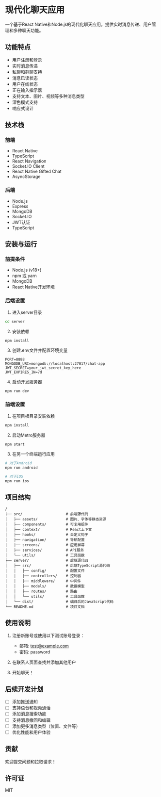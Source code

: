 # 现代化聊天应用

一个基于React Native和Node.js的现代化聊天应用，提供实时消息传递、用户管理和多种聊天功能。

## 功能特点

- 用户注册和登录
- 实时消息传递
- 私聊和群聊支持
- 消息已读状态
- 用户在线状态
- 正在输入指示器
- 支持文本、图片、视频等多种消息类型
- 深色模式支持
- 响应式设计

## 技术栈

### 前端
- React Native
- TypeScript
- React Navigation
- Socket.IO Client
- React Native Gifted Chat
- AsyncStorage

### 后端
- Node.js
- Express
- MongoDB
- Socket.IO
- JWT认证
- TypeScript

## 安装与运行

### 前提条件
- Node.js (v18+)
- npm 或 yarn
- MongoDB
- React Native开发环境

### 后端设置
1. 进入server目录
```bash
cd server
```

2. 安装依赖
```bash
npm install
```

3. 创建.env文件并配置环境变量
```
PORT=8888
MONGODB_URI=mongodb://localhost:27017/chat-app
JWT_SECRET=your_jwt_secret_key_here
JWT_EXPIRES_IN=7d
```

4. 启动开发服务器
```bash
npm run dev
```

### 前端设置
1. 在项目根目录安装依赖
```bash
npm install
```

2. 启动Metro服务器
```bash
npm start
```

3. 在另一个终端运行应用
```bash
# 对于Android
npm run android

# 对于iOS
npm run ios
```

## 项目结构

```
/
├── src/                    # 前端源代码
│   ├── assets/             # 图片、字体等静态资源
│   ├── components/         # 可复用组件
│   ├── context/            # React上下文
│   ├── hooks/              # 自定义钩子
│   ├── navigation/         # 导航配置
│   ├── screens/            # 应用屏幕
│   ├── services/           # API服务
│   └── utils/              # 工具函数
├── server/                 # 后端源代码
│   ├── src/                # 后端TypeScript源代码
│   │   ├── config/         # 配置文件
│   │   ├── controllers/    # 控制器
│   │   ├── middleware/     # 中间件
│   │   ├── models/         # 数据模型
│   │   ├── routes/         # 路由
│   │   └── utils/          # 工具函数
│   └── dist/               # 编译后的JavaScript代码
└── README.md               # 项目文档
```

## 使用说明

1. 注册新账号或使用以下测试账号登录：
   - 邮箱: test@example.com
   - 密码: password

2. 在联系人页面查找并添加其他用户

3. 开始聊天！

## 后续开发计划

- [ ] 添加推送通知
- [ ] 支持语音和视频通话
- [ ] 添加消息搜索功能
- [ ] 支持消息撤回和编辑
- [ ] 添加更多消息类型（位置、文件等）
- [ ] 优化性能和用户体验

## 贡献

欢迎提交问题和拉取请求！

## 许可证

MIT
